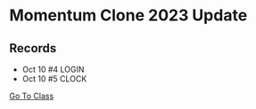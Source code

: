 # Momentum Clone 2023 Update

## Records

- Oct 10 #4 LOGIN
- Oct 10 #5 CLOCK

[Go To Class](https://nomadcoders.co/javascript-for-beginners/lobby)
